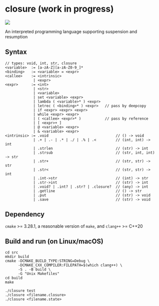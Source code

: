 # closure (work in progress)

![](https://github.com/sdingcn/closure/actions/workflows/auto-test.yml/badge.svg)

An interpreted programming language supporting suspension and resumption

## Syntax

```
// types: void, int, str, closure
<variable>  := [a-zA-Z][a-zA-Z0-9_]*
<binding>   := <variable> = <expr>
<callee>    := <intrinsic>
             | <expr>
<expr>      := <int>
             | <str>
             | <variable>
             | set <variable> <expr>
             | lambda ( <variable>* ) <expr>
             | letrec ( <binding>* ) <expr>   // pass by deepcopy
             | if <expr> <expr> <expr>
             | while <expr> <expr>
             | ( <callee> <expr>* )           // pass by reference
             | [ <expr>+ ]
             | @ <variable> <expr>
             | & <variable> <expr>
<intrinsic> := .void                               // () -> void
             | .+ | .- | .* | ./ | .% | .<         // (int, int) -> int
             | .strlen                             // (str) -> int
             | .strsub                             // (str, int, int) -> str
             | .str+                               // (str, str) -> str
             | .str<                               // (str, str) -> int
             | .int->str                           // (int) -> str
             | .str->int                           // (str) -> int
             | .void? | .int? | .str? | .closure?  // (any) -> int
             | .getline                            // () -> str
             | .put                                // (str) -> void
             | .save                               // (str) -> void
```

## Dependency

`cmake` >= 3.28.1, a reasonable version of `make`, and `clang++` >= C++20

## Build and run (on Linux/macOS)

```
cd src
mkdir build
cmake -DCMAKE_BUILD_TYPE:STRING=Debug \
      -DCMAKE_CXX_COMPILER:FILEPATH=$(which clang++) \
      -S . -B build \
      -G "Unix Makefiles"
cd build
make
```

```
./closure test
./closure <filename.closure>
./closure <filename.state>
```
